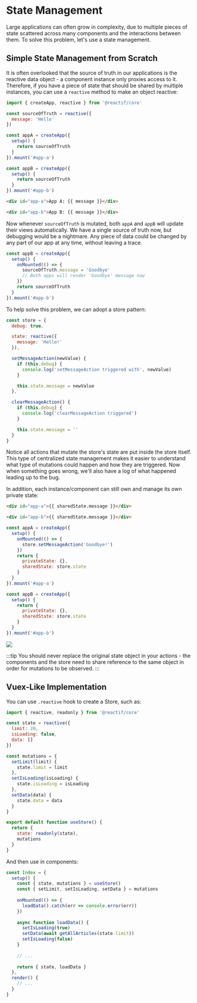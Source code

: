 # State Management

Large applications can often grow in complexity, due to multiple pieces of state scattered across many components 
and the interactions between them. To solve this problem, let's use a state management.

## Simple State Management from Scratch

It is often overlooked that the source of truth in our applications is the reactive data object - a component instance 
only proxies access to it. Therefore, if you have a piece of state that should be shared by multiple instances, you can use a `reactive` method to make an object reactive:

```javascript
import { createApp, reactive } from '@reactif/core'

const sourceOfTruth = reactive({
  message: 'Hello'
})

const appA = createApp({
  setup() {
    return sourceOfTruth
  }
}).mount('#app-a')

const appB = createApp({
  setup() {
    return sourceOfTruth
  }
}).mount('#app-b')
```

```html
<div id="app-a">App A: {{ message }}</div>

<div id="app-b">App B: {{ message }}</div>
```

Now whenever `sourceOfTruth` is mutated, both `appA` and `appB` will update their views automatically. We have a single source of truth now, but debugging would be a nightmare. Any piece of data could be changed by any part of our app at any time, without leaving a trace.

```javascript
const appB = createApp({
  setup() {
    onMounted(() => {
      sourceOfTruth.message = 'Goodbye'
      // Both apps will render 'Goodbye' message now
    })
    return sourceOfTruth
  }
}).mount('#app-b')
```

To help solve this problem, we can adopt a store pattern:

```javascript
const store = {
  debug: true,

  state: reactive({
    message: 'Hello!'
  }),

  setMessageAction(newValue) {
    if (this.debug) {
      console.log('setMessageAction triggered with', newValue)
    }

    this.state.message = newValue
  },

  clearMessageAction() {
    if (this.debug) {
      console.log('clearMessageAction triggered')
    }

    this.state.message = ''
  }
}
```

Notice all actions that mutate the store's state are put inside the store itself. This type of centralized state management makes it easier to understand what type of mutations could happen and how they are triggered. Now when something goes wrong, we'll also have a log of what happened leading up to the bug.

In addition, each instance/component can still own and manage its own private state:

```html
<div id="app-a">{{ sharedState.message }}</div>

<div id="app-b">{{ sharedState.message }}</div>
```

```javascript
const appA = createApp({
  setup() {
    onMounted(() => {
      store.setMessageAction('Goodbye!')
    })
    return {
      privateState: {},
      sharedState: store.state
    }
  }
}).mount('#app-a')

const appB = createApp({
  setup() {
    return {
      privateState: {},
      sharedState: store.state
    }
  }
}).mount('#app-b')
```

![](https://v3.vuejs.org/images/state.png)

:::tip
You should never replace the original state object in your actions - the components and the store need to share reference to the same object in order for mutations to be observed.
:::

## Vuex-Like Implementation

You can use `.reactive` hook to create a Store, such as:

```javascript
import { reactive, readonly } from '@reactif/core'

const state = reactive({
  limit: 20,
  isLoading: false,
  data: []
})

const mutations = {
  setLimit(limit) {
    state.limit = limit
  },
  setIsLoading(isLoading) {
    state.isLoading = isLoading
  },
  setData(data) {
    state.data = data
  }
}

export default function useStore() {
  return {
    state: readonly(state),
    mutations
  }
}
```

And then use in components:

```javascript
const Index = {
  setup() {
    const { state, mutations } = useStore()
    const { setLimit, setIsLoading, setData } = mutations
  
    onMounted(() => {
      loadData().catch(err => console.error(err))
    })
  
    async function loadData() {
      setIsLoading(true)
      setData(await getAllArticles(state.limit))
      setIsLoading(false)
    }
  
    // ...
    
    return { state, loadData } 
  },
  render() {
    // ...
  }
}
```